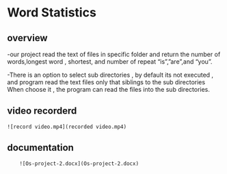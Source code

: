 # Word Statistics

## overview 

-our project read the text of files in specific folder and return the number of words,longest word , shortest, and number of repeat “is”,”are”,and “you”.
	
-There is an option to select sub directories , by default its not executed , and program read the text files only that siblings to the sub directories When choose it , the program can read the files into the sub directories.





## video recorderd  

    ![record video.mp4](recorded video.mp4)



## documentation
        ![Os-project-2.docx](Os-project-2.docx)
